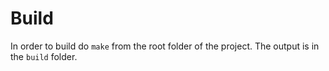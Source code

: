# Build

In order to build do `make` from the root folder of the project. The output is in the `build` folder.
